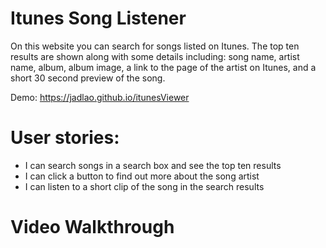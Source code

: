 # Itunes Song Listener
On this website you can search for songs listed on Itunes. The top ten results are shown along with some details including: song name, 
artist name, album, album image, a link to the page of the artist on Itunes, and a short 30 second preview of the song.

Demo: https://jadlao.github.io/itunesViewer

# User stories:
* I can search songs in a search box and see the top ten results
* I can click a button to find out more about the song artist
* I can listen to a short clip of the song in the search results

# Video Walkthrough
